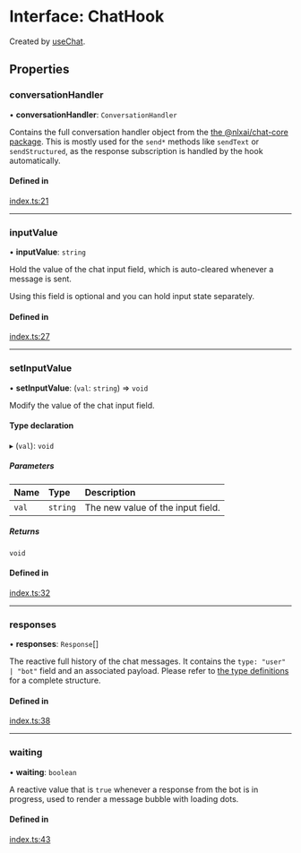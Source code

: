 # Interface: ChatHook

Created by [useChat](../README.md#usechat).

## Properties

### conversationHandler

• **conversationHandler**: `ConversationHandler`

Contains the full conversation handler object from the [the @nlxai/chat-core package](https://github.com/nlxai/chat-sdk/blob/master/packages/chat-core/README.md).
This is mostly used for the `send*` methods like `sendText` or `sendStructured`, as the response subscription is
handled by the hook automatically.

#### Defined in

[index.ts:21](https://github.com/nlxai/sdk/blob/71307264e396822939eca86ed156fc2cc45d48d3/packages/chat-react/src/index.ts#L21)

___

### inputValue

• **inputValue**: `string`

Hold the value of the chat input field, which is auto-cleared whenever a message is sent.

Using this field is optional and you can hold input state separately.

#### Defined in

[index.ts:27](https://github.com/nlxai/sdk/blob/71307264e396822939eca86ed156fc2cc45d48d3/packages/chat-react/src/index.ts#L27)

___

### setInputValue

• **setInputValue**: (`val`: `string`) => `void`

Modify the value of the chat input field.

#### Type declaration

▸ (`val`): `void`

##### Parameters

| Name | Type | Description |
| :------ | :------ | :------ |
| `val` | `string` | The new value of the input field. |

##### Returns

`void`

#### Defined in

[index.ts:32](https://github.com/nlxai/sdk/blob/71307264e396822939eca86ed156fc2cc45d48d3/packages/chat-react/src/index.ts#L32)

___

### responses

• **responses**: `Response`[]

The reactive full history of the chat messages.
It contains the `type: "user" | "bot"` field and an associated payload.
Please refer to [the type definitions](https://developers.nlx.ai/headless-api-reference#response) for a complete structure.

#### Defined in

[index.ts:38](https://github.com/nlxai/sdk/blob/71307264e396822939eca86ed156fc2cc45d48d3/packages/chat-react/src/index.ts#L38)

___

### waiting

• **waiting**: `boolean`

A reactive value that is `true` whenever a response from the bot is in progress, used to render a message
bubble with loading dots.

#### Defined in

[index.ts:43](https://github.com/nlxai/sdk/blob/71307264e396822939eca86ed156fc2cc45d48d3/packages/chat-react/src/index.ts#L43)
